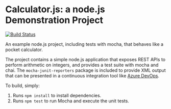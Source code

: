 Calculator.js: a node.js Demonstration Project
==============================================

[![Build Status](https://readymindit.visualstudio.com/Vinte/_apis/build/status/mottaman85.calculator?branchName=master)](https://readymindit.visualstudio.com/Vinte/_build/latest?definitionId=3&branchName=master)

An example node.js project, including tests with mocha, that behaves like
a pocket calculator.

The project contains a simple node.js application that exposes REST APIs
to perform arithmetic on integers, and provides a test suite with mocha
and chai.  The `mocha-junit-reporters` package is included to provide XML
output that can be presented in a continuous integration tool like
[Azure DevOps](https://azure.com/devops).

To build, simply:

1. Runs `npm install` to install dependencies.
2. Runs `npm test` to run Mocha and execute the unit tests.


